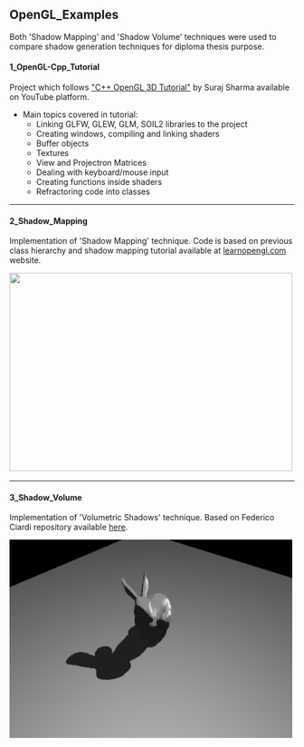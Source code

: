 ## OpenGL_Examples
Both 'Shadow Mapping' and 'Shadow Volume' techniques were used to compare shadow generation techniques for diploma thesis purpose.

#### 1_OpenGL-Cpp_Tutorial
Project which follows ["C++ OpenGL 3D Tutorial"](https://www.youtube.com/playlist?list=PL6xSOsbVA1eYSZTKBxnoXYboy7wc4yg-Z) by Suraj Sharma available on YouTube platform.

* Main topics covered in tutorial:
   * Linking GLFW, GLEW, GLM, SOIL2 libraries to the project
   * Creating windows, compiling and linking shaders
   * Buffer objects
   * Textures
   * View and Projectron Matrices 
   * Dealing with keyboard/mouse input
   * Creating functions inside shaders
   * Refractoring code into classes
   
   
------

#### 2_Shadow_Mapping
Implementation of 'Shadow Mapping' technique. 
Code is based on previous class hierarchy and shadow mapping tutorial available at [learnopengl.com](https://learnopengl.com/Advanced-Lighting/Shadows/Shadow-Mapping) website. 

<img src="https://raw.githubusercontent.com/eMKa007/OpenGL_Examples/master/GIFS/ShadowMapping_01.gif" width="500" height="350" />

   
------

#### 3_Shadow_Volume
Implementation of 'Volumetric Shadows' technique. Based on Federico Ciardi repository available [here](https://github.com/fede-Raider/ShadowVolume).

<img src="https://raw.githubusercontent.com/eMKa007/OpenGL_Examples/master/GIFS/ShadowVolume_01.gif" width="500" height="350" />
